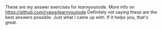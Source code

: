 These are my answer exercises for learnyounode. More info on https://github.com/rvagg/learnyounode 
Definitely not saying these are the best answers possible. 
Just what I came up with. If it helps you, that's great. 
